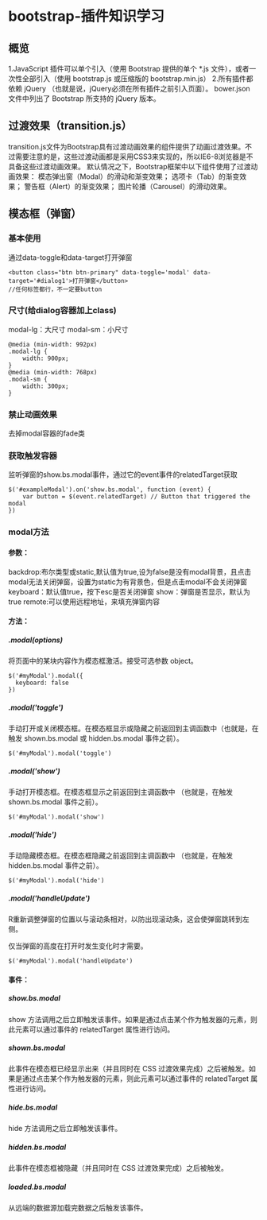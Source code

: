 # bootstrap-插件知识学习
## 概览
1.JavaScript 插件可以单个引入（使用 Bootstrap 提供的单个 *.js 文件），或者一次性全部引入（使用 bootstrap.js 或压缩版的 bootstrap.min.js）
2.所有插件都依赖 jQuery （也就是说，jQuery必须在所有插件之前引入页面）。 bower.json 文件中列出了 Bootstrap 所支持的 jQuery 版本。

## 过渡效果（transition.js）
transition.js文件为Bootstrap具有过渡动画效果的组件提供了动画过渡效果。不过需要注意的是，这些过渡动画都是采用CSS3来实现的，所以IE6-8浏览器是不具备这些过渡动画效果。
默认情况之下，Bootstrap框架中以下组件使用了过渡动画效果：
模态弹出窗（Modal）的滑动和渐变效果；
选项卡（Tab）的渐变效果；
警告框（Alert）的渐变效果；
图片轮播（Carousel）的滑动效果。
## 模态框（弹窗）
### 基本使用
通过data-toggle和data-target打开弹窗
```
<button class="btn btn-primary" data-toggle='modal' data-target='#dialog1'>打开弹窗</button>
//任何标签都行，不一定要button
```
### 尺寸(给dialog容器加上class)
modal-lg：大尺寸
modal-sm：小尺寸
```
@media (min-width: 992px)
.modal-lg {
    width: 900px;
}
@media (min-width: 768px)
.modal-sm {
    width: 300px;
}
```
### 禁止动画效果
去掉modal容器的fade类
### 获取触发容器
监听弹窗的show.bs.modal事件，通过它的event事件的relatedTarget获取
```
$('#exampleModal').on('show.bs.modal', function (event) {
    var button = $(event.relatedTarget) // Button that triggered the modal
})
```
### modal方法
#### 参数：
backdrop:布尔类型或static,默认值为true,设为false是没有modal背景，且点击modal无法关闭弹窗，设置为static为有背景色，但是点击modal不会关闭弹窗
keyboard：默认值true，按下esc是否关闭弹窗
show：弹窗是否显示，默认为true
remote:可以使用远程地址，来填充弹窗内容
#### 方法：
##### .modal(options)
将页面中的某块内容作为模态框激活。接受可选参数 object。
```
$('#myModal').modal({
  keyboard: false
})
```
##### .modal('toggle')
手动打开或关闭模态框。在模态框显示或隐藏之前返回到主调函数中（也就是，在触发 shown.bs.modal 或 hidden.bs.modal 事件之前）。
```
$('#myModal').modal('toggle')

```
##### .modal('show')
手动打开模态框。在模态框显示之前返回到主调函数中 （也就是，在触发 shown.bs.modal 事件之前）。
```
$('#myModal').modal('show')

```
##### .modal('hide')
手动隐藏模态框。在模态框隐藏之前返回到主调函数中 （也就是，在触发 hidden.bs.modal 事件之前）。
```
$('#myModal').modal('hide')

```
##### .modal('handleUpdate')
R重新调整弹窗的位置以与滚动条相对，以防出现滚动条，这会使弹窗跳转到左侧。

仅当弹窗的高度在打开时发生变化时才需要。
```
$('#myModal').modal('handleUpdate')
```
#### 事件：
##### show.bs.modal
show 方法调用之后立即触发该事件。如果是通过点击某个作为触发器的元素，则此元素可以通过事件的 relatedTarget 属性进行访问。
##### shown.bs.modal
此事件在模态框已经显示出来（并且同时在 CSS 过渡效果完成）之后被触发。如果是通过点击某个作为触发器的元素，则此元素可以通过事件的 
relatedTarget 属性进行访问。
##### hide.bs.modal	
hide 方法调用之后立即触发该事件。
##### hidden.bs.modal	
此事件在模态框被隐藏（并且同时在 CSS 过渡效果完成）之后被触发。
##### loaded.bs.modal	
从远端的数据源加载完数据之后触发该事件。
